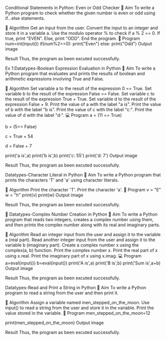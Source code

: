 Conditional Statements in Python: Even or Odd Checker
🎯 Aim
To write a Python program to check whether the given number is even or odd using if...else statements.

🧠 Algorithm
Get an input from the user.
Convert the input to an integer and store it in a variable a.
Use the modulo operator % to check if a % 2 == 0.
If true, print "EVEN".
Else, print "ODD".
End the program.
🧾 Program
num=int(input())
if(num%2==0):
      print("Even")
else:
    print("Odd")
Output
image

Result
Thus, the program as been excuted successfully.

Ex 1:Datatypes-Boolean Expression Evaluation in Python
🎯 Aim
To write a Python program that evaluates and prints the results of boolean and arithmetic expressions involving True and False.

🧠 Algorithm
Set variable a to the result of the expression 0 == True.
Set variable b to the result of the expression False == False.
Set variable c to the result of the expression True + True.
Set variable d to the result of the expression False + 9.
Print the value of a with the label "a is".
Print the value of b with the label "b is".
Print the value of c with the label "c:".
Print the value of d with the label "d:".
💻 Program
a = (11 == True)

b = (5== False)

c = True + 54

d = False + 7

print('a is',a)
print('b is',b) 
print('c: 55')
print('d: 7')
Output
image

Result
Thus, the program as been excuted successfully.

Datatypes-Character Literal in Python
🎯 Aim
To write a Python program that prints the characters 'T' and 'a' using character literals.

🧠 Algorithm
Print the character 'T'.
Print the character 'a'.
🧾 Program
v = "E"
w = "h"
print(v)
print(w)
Output
image

Result
Thus, the program as been excuted successfully.

🧮 Datatypes-Complex Number Creation in Python
🎯 Aim
To write a Python program that reads two integers, creates a complex number using them, and then prints the complex number along with its real and imaginary parts.

🧠 Algorithm
Read an integer input from the user and assign it to the variable a (real part).
Read another integer input from the user and assign it to the variable b (imaginary part).
Create a complex number x using the complex(a, b) function.
Print the complex number x.
Print the real part of x using x.real.
Print the imaginary part of x using x.imag.
💻 Program
a=eval(input())
b=eval(input())
print('A is',a)
print('B is',b)
print('Sum is',a+b)
Output
image

Result
Thus, the program as been excuted successfully.

Datatypes-Read and Print a String in Python
🎯 Aim
To write a Python program to read a string from the user and then print it.

🧠 Algorithm
Assign a variable named men_stepped_on_the_moon.
Use input() to read a string from the user and store it in the variable.
Print the value stored in the variable.
🧾 Program
men_stepped_on_the_moon=12

print(men_stepped_on_the_moon)
Output
image

Result
Thus, the program as been excuted successfully.

